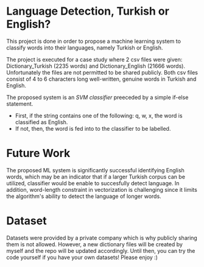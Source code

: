 # Language Detection, Turkish or English?

This project is done in order to propose a machine learning system to classify words into their languages, namely Turkish or English.

The project is executed for a case study where 2 csv files were given: Dictionary_Turkish (2235 words) and Dictionary_English (21666 words). Unfortunately the files are not permitted to be shared publicly. Both csv files consist of 4 to 6 characters long well-written, genuine words in Turkish and English.

The proposed system is an *SVM classifier* preeceded by a simple if-else statement. 

- First, if the string contains one of the following: q, w, x, the word is classified as English. 
- If not, then, the word is fed into to the classifier to be labelled. 

# Future Work

The proposed ML system is significantly successful identifying English words, which may be an indicator that if a larger Turkish corpus can be utilized, classifier would be enable to succesfully detect language. In addition, word-length constraint in vectorization is challenging since it limits the algorithm's ability to detect the language of longer words.

# Dataset

Datasets were provided by a private company which is why publicly sharing them is not allowed. However, a new dictionary files will be created by myself and the repo will be updated accordingly. Until then, you can try the code yourself if you have your own datasets! Please enjoy :)
